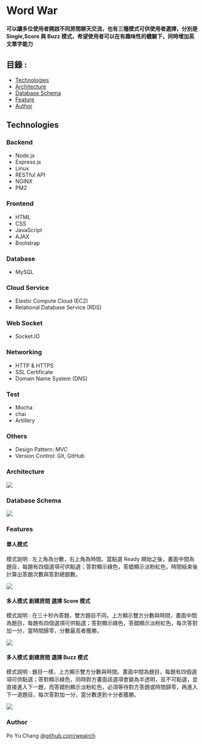 # Word War
#### 可以讓多位使用者開啟不同房間聊天交流，也有三種模式可供使用者選擇，分別是 Single,Score 與 Buzz 模式，希望使用者可以在有趣味性的體驗下，同時增加英文單字能力

## 目錄 :

- [Technologies](https://github.com/weairch/word#technologies "Technologies")
- [Architecture](https://github.com/weairch/word#architecture "Architecture")
- [Database Schema](https://github.com/weairch/word#database-schema "Database Schema")
- [Feature](https://github.com/weairch/word#features "Features")
- [Author](https://github.com/weairch/word#author "Author")

## Technologies

### Backend
 - Node.js
 - Express.js
 - Linux
 - RESTful API
 - NGINX
 - PM2

### Frontend
 - HTML
 - CSS
 - JavaScript
 - AJAX
 - Bootstrap

### Database
 - MySQL

### Cloud Service
 - Elastic Compute Cloud (EC2)
 - Relational Database Service (RDS)

### Web Socket
 - Socket.IO

### Networking
 - HTTP & HTTPS
 - SSL Certificate 
 - Domain Name System (DNS)

### Test
- Mocha
- chai
- Artillery

### Others
 - Design Pattern: MVC
 - Version Control: Git, GitHub

### Architecture
![](https://poyu0730.s3-ap-northeast-1.amazonaws.com/%E7%B5%90%E6%A7%8B%E5%9C%962.0.png)

### Database Schema
![](https://poyu0730.s3-ap-northeast-1.amazonaws.com/%E8%B3%87%E6%96%99%E5%BA%AB%E6%9E%B6%E6%A7%8B.jpg)

### Features

#### 單人模式

模式說明 : 左上角為分數，右上角為時間。當點選 Ready 開始之後，畫面中間為題目，每題有四個選項可供點選；答對顯示綠色，答錯顯示淡粉紅色，時間結束後計算出答題次數與答對總題數。

![](https://github.com/weairch/Gif/blob/master/single.gif)

#### 多人模式 創建房間 選擇 Score 模式

模式說明 : 在三十秒內答題，雙方題目不同。上方顯示雙方分數與時間，畫面中間為題目，每題有四個選項可供點選；答對顯示綠色，答錯顯示淡粉紅色，每次答對加一分，當時間歸零，分數最高者獲勝。

![](https://github.com/weairch/Gif/blob/master/score.gif)


#### 多人模式 創建房間 選擇 Buzz 模式

模式說明 : 題目一樣，上方顯示雙方分數與時間。畫面中間為題目，每題有四個選項可供點選；答對顯示綠色，同時對方畫面該選項會變為半透明，且不可點選，並直接進入下一題，而答錯則顯示淡粉紅色，必須等待對方答題或時間歸零，再進入下一道題目，每次答對加一分，當分數達到十分者獲勝。

![](https://github.com/weairch/Gif/blob/master/Buzz.gif)

### Author

Po Yu Chang [@github.com/weairch](https://github.com/weairch "github.com/weairch")


